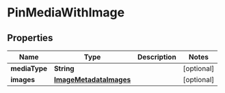 

# PinMediaWithImage

## Properties

Name | Type | Description | Notes
------------ | ------------- | ------------- | -------------
**mediaType** | **String** |  |  [optional]
**images** | [**ImageMetadataImages**](ImageMetadataImages.md) |  |  [optional]




